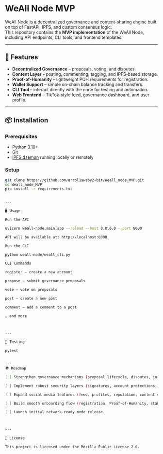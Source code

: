 # WeAll Node MVP

WeAll Node is a decentralized governance and content-sharing engine built on top of FastAPI, IPFS, and custom consensus logic.  
This repository contains the **MVP implementation** of the WeAll Node, including API endpoints, CLI tools, and frontend templates.

---

## 🚀 Features
- **Decentralized Governance** – proposals, voting, and disputes.
- **Content Layer** – posting, commenting, tagging, and IPFS-based storage.
- **Proof-of-Humanity** – lightweight POH requirements for registration.
- **Wallet Support** – simple on-chain balance tracking and transfers.
- **CLI Tool** – interact directly with the node for testing and automation.
- **Web Frontend** – TikTok-style feed, governance dashboard, and user profile.

---

## 📦 Installation

### Prerequisites
- Python 3.10+
- Git
- [IPFS daemon](https://docs.ipfs.io/install/) running locally or remotely

### Setup
```bash
git clone https://github.com/errol1swaby2-bit/Weall_node_MVP.git
cd Weall_node_MVP
pip install -r requirements.txt


---

🖥️ Usage

Run the API

uvicorn weall-node.main:app --reload --host 0.0.0.0 --port 8000

API will be available at: http://localhost:8000

Run the CLI

python weall-node/weall_cli.py

CLI Commands

register – create a new account

propose – submit governance proposals

vote – vote on proposals

post – create a new post

comment – add a comment to a post

… and more



---

🧪 Testing

pytest


---
🌍 Roadmap

[ ] Strengthen governance mechanisms (proposal lifecycle, disputes, juror system)

[ ] Implement robust security layers (signatures, account protections, dispute resolution)

[ ] Expand social media features (feed, profiles, reputation, content curation)

[ ] Build smooth onboarding flow (registration, Proof-of-Humanity, staking)

[ ] Launch initial network-ready node release



---

📄 License

This project is licensed under the Mozilla Public License 2.0.
